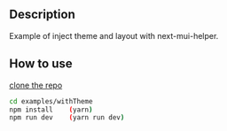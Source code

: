 ## Description

Example of inject theme and layout with next-mui-helper.

## How to use

[clone the repo](https://github.com/thundermiracle/next-mui-helper)

```sh
cd examples/withTheme
npm install    (yarn)
npm run dev    (yarn run dev)
```
